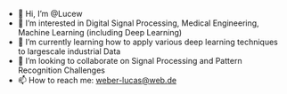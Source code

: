 - 👋 Hi, I’m @Lucew
- 👀 I’m interested in Digital Signal Processing, Medical Engineering, Machine Learning (including Deep Learning)
- 🌱 I’m currently learning how to apply various deep learning techniques to largescale industrial Data
- 💞️ I’m looking to collaborate on Signal Processing and Pattern Recognition Challenges
- 📫 How to reach me: weber-lucas@web.de

<!---
Lucew/Lucew is a ✨ special ✨ repository because its `README.md` (this file) appears on your GitHub profile.
You can click the Preview link to take a look at your changes.
--->
